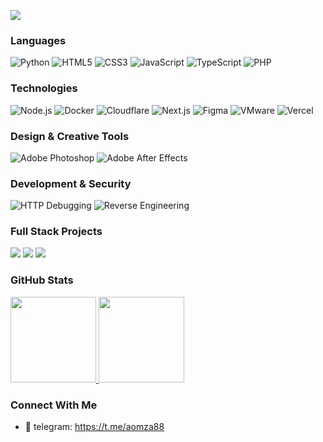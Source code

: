 [![](https://raw.githubusercontent.com/idkwhyiusethisname/idkwhyiusethisname/master/profile.gif)](https://www.yourdomain.com/)

### Languages
![Python](https://img.shields.io/badge/-Python-000?&logo=Python)
![HTML5](https://img.shields.io/badge/-HTML5-000?&logo=HTML5)
![CSS3](https://img.shields.io/badge/-CSS3-000?&logo=CSS3&logoColor=1572B6)
![JavaScript](https://img.shields.io/badge/-JavaScript-000?&logo=JavaScript)
![TypeScript](https://img.shields.io/badge/-TypeScript-000?&logo=TypeScript)
![PHP](https://img.shields.io/badge/-PHP-000?&logo=PHP)

### Technologies
![Node.js](https://img.shields.io/badge/-Node.js-000?&logo=node.js)
![Docker](https://img.shields.io/badge/-Docker-000?&logo=Docker)
![Cloudflare](https://img.shields.io/badge/-Cloudflare-000?&logo=Cloudflare)
![Next.js](https://img.shields.io/badge/-Next.js-000?&logo=next.js)
![Figma](https://img.shields.io/badge/-Figma-000?&logo=Figma)
![VMware](https://img.shields.io/badge/-VMware-000?&logo=VMware)
![Vercel](https://img.shields.io/badge/-Vercel-000?&logo=Vercel)

### Design & Creative Tools
![Adobe Photoshop](https://img.shields.io/badge/-Photoshop-000?&logo=Adobe-Photoshop)
![Adobe After Effects](https://img.shields.io/badge/-After%20Effects-000?&logo=Adobe-After-Effects)

### Development & Security
![HTTP Debugging](https://img.shields.io/badge/-HTTP%20Debugging-000?&logo=HTTPie)
![Reverse Engineering](https://img.shields.io/badge/-Reverse%20Engineering-000?&logo=CodeSandbox)

### Full Stack Projects
[![](https://img.shields.io/badge/-🚀%20Project%201-000)](#)
[![](https://img.shields.io/badge/-🌐%20Project%202-000)](#)
[![](https://img.shields.io/badge/-🔧%20Project%203-000)](#)

### GitHub Stats
<a href="https://github.com/idkwhyiusethisname">
<img height="137px" src="https://github-readme-stats.vercel.app/api?username=idkwhyiusethisname&hide_title=true&hide_border=true&show_icons=true&include_all_commits=true&count_private=true&line_height=21&text_color=000&icon_color=000&bg_color=0,ea6161,ffc64d,fffc4d,52fa5a&theme=graywhite" />
<img height="137px" src="https://github-readme-stats.vercel.app/api/top-langs/?username=idkwhyiusethisname&hide=html&hide_title=true&hide_border=true&layout=compact&langs_count=6&text_color=000&icon_color=fff&bg_color=0,52fa5a,4dfcff,c64dff&theme=graywhite" />
</a>

### Connect With Me
- 📧 telegram: https://t.me/aomza88
